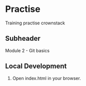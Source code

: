 # Practise

Training practise crownstack

## Subheader

Module 2 - Git basics

## Local Development

1. Open index.html in your browser.
